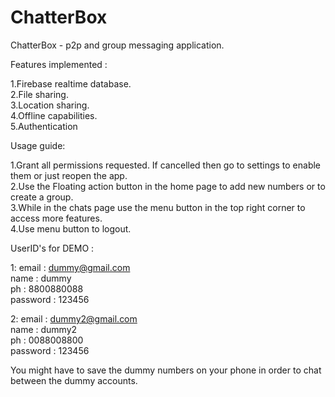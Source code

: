 # ChatterBox

ChatterBox - p2p and group messaging application.  
  
Features implemented :  
  
1.Firebase realtime database.  
2.File sharing.  
3.Location sharing.  
4.Offline capabilities.  
5.Authentication  
  
Usage guide:  
  
1.Grant all permissions requested. If cancelled then go to settings to enable them or just reopen the app.  
2.Use the Floating action button in the home page to add new numbers or to create a group.  
3.While in the chats page use the menu button in the top right corner to access more features.  
4.Use menu button to logout.  
  
UserID's for DEMO :  
  
1: email : dummy@gmail.com    
   name : dummy    
   ph : 8800880088  
   password : 123456  
    
2: email : dummy2@gmail.com   
   name : dummy2    
   ph : 0088008800  
   password : 123456  
   
You might have to save the dummy numbers on your phone in order to chat between the dummy accounts.
